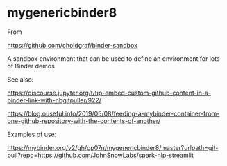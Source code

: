 # mygenericbinder8

From

https://github.com/choldgraf/binder-sandbox

A sandbox environment that can be used to define an environment for lots of Binder demos

See also:

https://discourse.jupyter.org/t/tip-embed-custom-github-content-in-a-binder-link-with-nbgitpuller/922/

https://blog.ouseful.info/2019/05/08/feeding-a-mybinder-container-from-one-github-repository-with-the-contents-of-another/

Examples of use:

https://mybinder.org/v2/gh/op07n/mygenericbinder8/master?urlpath=git-pull?repo=https://github.com/JohnSnowLabs/spark-nlp-streamlit  
